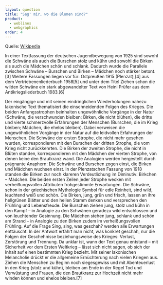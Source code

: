 ```yaml
---
layout: question
title: "Sag' mir, wo die Blumen sind?"
product: 
  - weblines
  - webgraphics
order: 4
---
```


Quelle: [Wikipedia](https://de.wikipedia.org/wiki/Zogen_einst_f%C3%BCnf_wilde_Schw%C3%A4ne)

In einer Textfassung der deutschen Jugendbewegung von 1925 sind sowohl die Schwäne als auch die Burschen stolz und kühn und sowohl die Birken als auch die Mädchen schön und schlank. Dadurch wurde die Parallele zwischen Schwäne – Burschen und Birken – Mädchen noch stärker betont.[3] Weitere Fassungen liegen vor für: Ostpreußen 1915 (Plenzat),[4] aus dem Vertriebenenliederbuch 1958[5] und unter dem Titel Ziehen schon die wilden Schwäne ein stark abgewandelter Text von Heini Prüfer aus dem Antikriegsliederbuch 1983.[6]

Der eingängige und mit seinen eindringlichen Wiederholungen nahezu lakonische Text thematisiert die einschneidenden Folgen des Krieges.
Die beiden Anfangsstrophen beinhalten ungewöhnliche Vorgänge in der Natur (Schwäne, die verschwunden bleiben; Birken, die nicht blühen), die dritte und vierte schmerzvolle Erfahrungen der Menschen (Burschen, die im Krieg bleiben; Mädchen, die ehelos bleiben). Dabei verweisen die ungewöhnlichen Vorgänge in der Natur auf die leidvollen Erfahrungen der Menschen. Die Schwäne der ersten Strophe, die nicht mehr gesehen wurden, korrespondieren mit den Burschen der dritten Strophe, die vom Krieg nicht zurückkehrten. Die Birken der zweiten Strophe, die nicht in Blüten standen, korrespondieren mit den Mädchen der vierten Strophe, von denen keine den Brautkranz wand.
Die Analogien werden hergestellt durch prägnante Anaphern: Die Schwäne und Burschen zogen einst, die Birken und Mädchen wuchsen einst. In der Plenzatschen Fassung von 1918 standen die Birken zur noch klareren Verdeutlichung im Diminutiv: Birkchen – Mädchen. Die beiden ersten Zeilen jeder Strophe wecken mit verheißungsvollen Attributen frohgestimmte Erwartungen. Die Schwäne, schon in der griechischen Mythologie Symbol für edle Reinheit, sind wild, leuchtend weiß und schön. Die Birken, jung, grün und frisch, lassen an ihre hellgrünen Blätter und den hellen Stamm denken und versprechen den Frühling und Lebensfreude. Die Burschen ziehen jung, stolz und kühn in den Kampf – in Analogie zu den Schwänen geradezu wild entschlossen und von leuchtender Gesinnung. Die Mädchen stehen jung, schlank und schön am Strand – in Analogie zu den Birken zudem im verheißungsvollen Frühling. Auf die Frage Sing, sing, was geschah? werden alle Erwartungen enttäuscht. In der Antwort erfährt man nicht, was konkret geschah, nur die Folgen der Geschehnisse beziehungsweise des Krieges: Verlust, Zerstörung und Trennung.
Da unklar ist, wann der Text genau entstand – mit Sicherheit vor dem Ersten Weltkrieg – lässt sich nicht sagen, ob sich der Inhalt auf einen bestimmten Krieg bezieht. Mit seiner lakonischen Melancholie drückt er die allgemeine Ernüchterung nach vielen Kriegen aus. Ziehen die Menschen zu Beginn noch siegesgewiss und mit Abenteuerlust in den Krieg (stolz und kühn), bleiben am Ende in der Regel Tod und Verwüstung und Frauen, die den Brautkranz zur Hochzeit nicht mehr winden können und ehelos bleiben.[7]


